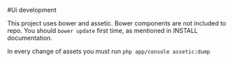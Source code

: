 #Ui development

This project uses bower and assetic. 
Bower components are not included to repo. You should `bower update` first time, as mentioned in INSTALL documentation.

In every change of assets you must run `php app/console assetic:dump`
